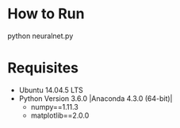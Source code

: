# How to Run

python neuralnet.py 

# Requisites

- Ubuntu 14.04.5 LTS
- Python Version 3.6.0 |Anaconda 4.3.0 (64-bit)|
  - numpy==1.11.3
  - matplotlib==2.0.0

